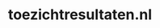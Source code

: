 ---
layout: post
title:  "toezichtresultaten.nl"
internal_url:  "/dutchgov/toezichtresultaten.nl.html"
categories: dutchgov
---